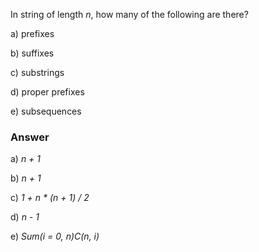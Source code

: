 In string of length *n*, how many of the following are there?

a) prefixes

b) suffixes

c) substrings

d) proper prefixes

e) subsequences

### Answer

a) *n + 1*

b) *n + 1*

c) *1 + n * (n + 1) / 2*

d) *n - 1*

e) *Sum(i = 0, n)C(n, i)*

